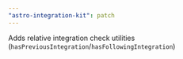 ```yaml
---
"astro-integration-kit": patch
---
```


Adds relative integration check utilities (`hasPreviousIntegration`/`hasFollowingIntegration`)
